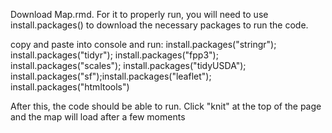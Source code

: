 Download Map.rmd. For it to properly run, you will need to use install.packages() to download the necessary packages to run the code. 

copy and paste into console and run:
install.packages("stringr"); install.packages("tidyr"); install.packages("fpp3"); install.packages("scales"); install.packages("tidyUSDA"); install.packages("sf");install.packages("leaflet"); install.packages("htmltools")

After this, the code should be able to run. Click "knit" at the top of the page and the map will load after a few moments
